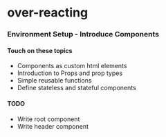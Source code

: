 # over-reacting

### Environment Setup - Introduce Components

#### Touch on these topics

* Components as custom html elements
* Introduction to Props and prop types
* Simple reusable functions
* Define stateless and stateful components

#### TODO

* Write root component
* Write header component